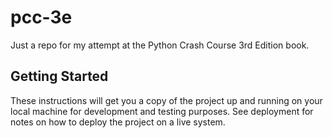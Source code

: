 # pcc-3e

Just a repo for my attempt at the Python Crash Course 3rd Edition book.

## Getting Started

These instructions will get you a copy of the project up and running on your local machine for development and testing purposes. See deployment for notes on how to deploy the project on a live system.
